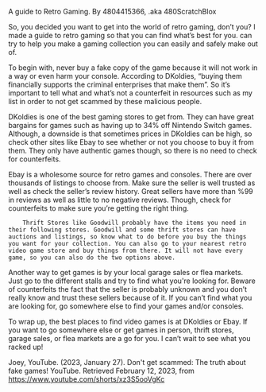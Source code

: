 A guide to Retro Gaming.
By 4804415366, .aka 480ScratchBlox



So, you decided you want to get into the world of retro gaming, don’t you? I made a guide to retro gaming so that you can find what’s best for you. can try to help you make a gaming collection you can easily and safely make out of.



To begin with, never buy a fake copy of the game because it will not work in a way or even harm your console. According to DKoldies, “buying them financially supports the criminal enterprises that make them”. So it’s important to tell what and what’s not a counterfeit in resources such as my list in order to not get scammed by these malicious people.

DKoldies is one of the best gaming stores to get from. They can have great bargains for games such as having up to 34% off Nintendo Switch games. Although, a downside is that sometimes prices in DKoldies can be high, so check other sites like Ebay to see whether or not you choose to buy it from them. They only have authentic games though, so there is no need to check for counterfeits.



Ebay is a wholesome source for retro games and consoles. There are over thousands of listings to choose from. Make sure the seller is well trusted as well as check the seller’s review history. Great sellers have more than %99 in reviews as well as little to no negative reviews. Though, check for counterfeits to make sure you’re getting the right thing.



        Thrift Stores like Goodwill probably have the items you need in their following stores. Goodwill and some thrift stores can have auctions and listings, so know what to do before you buy the things you want for your collection. You can also go to your nearest retro video game store and buy things from there. It will not have every game, so you can also do the two options above.



Another way to get games is by your local garage sales or flea markets. Just go to the different stalls and try to find what you're looking for. Beware of counterfeits the fact that the seller is probably unknown and you don’t really know and trust these sellers because of it. If you can’t find what you are looking for, go somewhere else to find your games and/or consoles.


To wrap up, the best places to find video games is at DKoldies or Ebay. If you want to go somewhere else or get games in person, thrift stores, garage sales, or flea markets are a go for you. I can’t wait to see what you racked up!
	
Joey, YouTube. (2023, January 27). Don't get scammed: The truth about fake games! YouTube. Retrieved February 12, 2023, from https://www.youtube.com/shorts/xz3S5ooVgKc 
